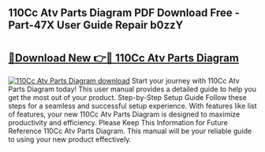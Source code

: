 ## 110Cc Atv Parts Diagram PDF Download Free - Part-47X User Guide Repair b0zzY

# <h2><a href="http://dfjk25.blite.top/?on=110Cc+Atv+Parts+Diagram">🔗Download New 👉🔴 110Cc Atv Parts Diagram</a></h2>

[![110Cc Atv Parts Diagram download](https://i.imgur.com/lujVjoI.png)](http://dfjk25.blite.top/?on=110Cc+Atv+Parts+Diagram)
Start your journey with 110Cc Atv Parts Diagram today! This user manual provides a detailed guide to help you get the most out of your product. Step-by-Step Setup Guide Follow these steps for a seamless and successful setup experience. With features like list of features, your new 110Cc Atv Parts Diagram is designed to maximize productivity and efficiency. Please Keep This Information for Future Reference 110Cc Atv Parts Diagram. This manual will be your reliable guide to using your new product effectively.
